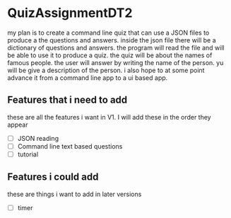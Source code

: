 # QuizAssignmentDT2
 my plan is to create a command line quiz that can use a JSON files to produce a the questions and answers. inside the json file there will be a dictionary of questions and answers. the program will read the file and will be able to use it to produce a quiz. the quiz will be about the names of famous people. the user will answer by writing the name of the person. yu will be give a description of the person. i also hope to at some point advance it from a command line app to a ui based app.


 ## Features that i need to add
 these are all the features i want in V1.
 I will add these in the order they appear
 - [ ] JSON reading
 - [ ] Command line text based questions
 - [ ] tutorial

## Features i could add
these are things i want to add in later versions
- [ ] timer


